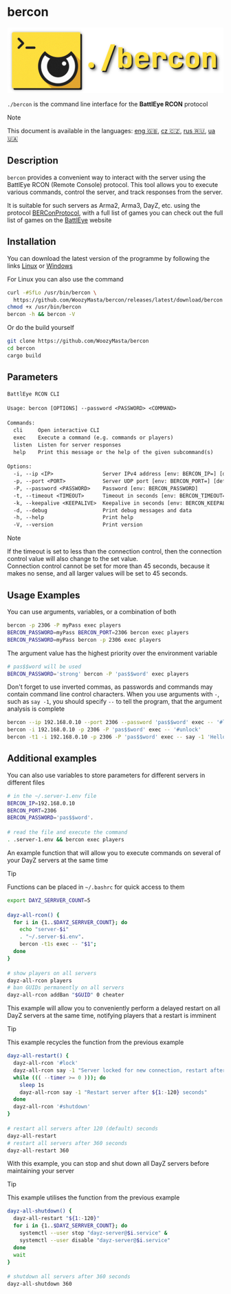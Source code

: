 # bercon

![logo][]

`./bercon` is the command line interface for the **BattlEye RCON** protocol

<!-- rule: current lang, other langs sorted by alpha -->
> [!NOTE]  
> This document is available in the languages:
> [eng 🇬🇧][], [cz 🇨🇿][], [rus 🇷🇺][], [ua 🇺🇦][]

## Description

`bercon` provides a convenient way to interact with the server using the
BattlEye RCON (Remote Console) protocol.
This tool allows you to execute various commands,
control the server, and track responses from the server.

It is suitable for such servers as Arma2, Arma3, DayZ, etc. using the
protocol [BERConProtocol][], with a full list of games you can
check out the full list of games on the [BattlEye][] website

## Installation

You can download the latest version of the programme by following the links
[Linux] or [Windows]

For Linux you can also use the command

```bash
curl -#SfLo /usr/bin/bercon \
  https://github.com/WoozyMasta/bercon/releases/latest/download/bercon
chmod +x /usr/bin/bercon
bercon -h && bercon -V
```

Or do the build yourself

```bash
git clone https://github.com/WoozyMasta/bercon
cd bercon
cargo build
```

## Parameters

```txt
BattlEye RCON CLI

Usage: bercon [OPTIONS] --password <PASSWORD> <COMMAND>

Commands:
  cli     Open interactive CLI
  exec    Execute a command (e.g. commands or players)
  listen  Listen for server responses
  help    Print this message or the help of the given subcommand(s)

Options:
  -i, --ip <IP>                Server IPv4 address [env: BERCON_IP=] [default: 127.0.0.1]
  -p, --port <PORT>            Server UDP port [env: BERCON_PORT=] [default: 2305]
  -P, --password <PASSWORD>    Password [env: BERCON_PASSWORD]
  -t, --timeout <TIMEOUT>      Timeout in seconds [env: BERCON_TIMEOUT=] [default: 45]
  -k, --keepalive <KEEPALIVE>  Keepalive in seconds [env: BERCON_KEEPALIVE=] [default: 30]
  -d, --debug                  Print debug messages and data
  -h, --help                   Print help
  -V, --version                Print version
```

> [!NOTE]  
> If the timeout is set to less than the connection control,
> then the connection control value will also change to the set value.  
> Connection control cannot be set for more than 45 seconds,
> because it makes no sense, and all larger values will be set to 45 seconds.

## Usage Examples

You can use arguments, variables, or a combination of both

```bash
bercon -p 2306 -P myPass exec players
BERCON_PASSWORD=myPass BERCON_PORT=2306 bercon exec players
BERCON_PASSWORD=myPass bercon -p 2306 exec players
```

The argument value has the highest priority over the environment variable

```bash
# pas$$word will be used
BERCON_PASSWORD='strong' bercon -P 'pas$$word' exec players
```

Don't forget to use inverted commas, as passwords and commands may contain
command line control characters.
When you use arguments with `-`,
such as `say -1`, you should specify `--` to tell the program,
that the argument analysis is complete

```bash
bercon --ip 192.168.0.10 --port 2306 --password 'pas$$word' exec -- '#lock'
bercon -i 192.168.0.10 -p 2306 -P 'pas$$word' exec -- '#unlock'
bercon -t1 -i 192.168.0.10 -p 2306 -P 'pas$$word' exec -- say -1 'Hello world!'
```

## Additional examples

You can also use variables to store parameters for
different servers in different files

```bash
# in the ~/.server-1.env file
BERCON_IP=192.168.0.10
BERCON_PORT=2306
BERCON_PASSWORD='pas$$word'.

# read the file and execute the command
. .server-1.env && bercon exec players
```

An example function that will allow you to execute commands on several of your
DayZ servers at the same time

> [!TIP]  
> Functions can be placed in `~/.bashrc` for quick access to them

```bash
export DAYZ_SERRVER_COUNT=5

dayz-all-rcon() {
  for i in {1..$DAYZ_SERRVER_COUNT}; do
    echo "server-$i"
    . "~/.server-$i.env".
    bercon -t1s exec -- "$1";
  done
}

# show players on all servers
dayz-all-rcon players
# ban GUIDs permanently on all servers
dayz-all-rcon addBan "$GUID" 0 cheater
```

This example will allow you to conveniently perform a delayed restart on all
DayZ servers at the same time, notifying players that a restart is imminent

> [!TIP]  
> This example recycles the function from the previous example

```bash
dayz-all-restart() {
  dayz-all-rcon '#lock'
  dayz-all-rcon say -1 "Server locked for new connection, restart after ${1:-120} seconds"
  while ((( --timer >= 0 ))); do
    sleep 1s
    dayz-all-rcon say -1 "Restart server after ${1:-120} seconds"
  done
  dayz-all-rcon '#shutdown'
}

# restart all servers after 120 (default) seconds
dayz-all-restart
# restart all servers after 360 seconds
dayz-all-restart 360
```

With this example, you can stop and shut down all DayZ servers
before maintaining your server

> [!TIP]  
> This example utilises the function from the previous example

```bash
dayz-all-shutdown() {
  dayz-all-restart "${1:-120}"
  for i in {1..$DAYZ_SERRVER_COUNT}; do
    systemctl --user stop "dayz-server@$i.service" &
    systemctl --user disable "dayz-server@$i.service"
  done
  wait
}

# shutdown all servers after 360 seconds
dayz-all-shutdown 360
```

<!-- Links -->
[eng 🇬🇧]: README.md
[ua 🇺🇦]: docs/README.ua.md
[rus 🇷🇺]: docs/README.ru.md
[cz 🇨🇿]: docs/README.cz.md
[logo]: logo.png

[Linux]: <https://github.com/WoozyMasta/bercon/releases/latest/download/bercon> "Linux x86 gcc binary"
[Windows]: <https://github.com/WoozyMasta/bercon/releases/latest/download/bercon> "Windows exe file"
[BattlEye]: <https://www.battleye.com/> "BattlEye – The Anti-Cheat Gold Standard"
[BERConProtocol]: <https://www.battleye.com/downloads/BERConProtocol.txt> "BattlEye RCON Protocol Specification"

